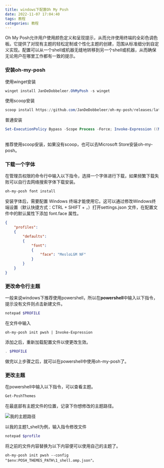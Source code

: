 ```yaml
---
title: windows下配置Oh My Posh
date: 2022-11-07 17:04:40
tags: 教程
categories: 教程
---
```


Oh My Posh允许用户使用颜色定义和呈现提示，从而允许使用终端的全彩色调色板。它提供了对现有主题的轻松定制或个性化主题的创建，范围从标准细分到自定义实现。配置可以从一个shell或机器无缝地转移到另一个shell或机器，从而确保无论用户在哪里工作都有一致的提示。

<!--more-->

### 安装oh-my-posh

使用winget安装
```powershell
winget install JanDeDobbeleer.OhMyPosh -s winget
```

使用scoop安装
```powershell
scoop install https://github.com/JanDeDobbeleer/oh-my-posh/releases/latest/download/oh-my-posh.json
```

普通安装
```powershell
Set-ExecutionPolicy Bypass -Scope Process -Force; Invoke-Expression ((New-Object System.Net.WebClient).DownloadString('https://ohmyposh.dev/install.ps1'))
```
<br>
推荐使用scoop安装，如果没有scoop，也可以去Microsoft Store安装oh-my-posh。

### 下载一个字体
在管理员权限的命令行中输入以下指令，选择一个字体进行下载，如果频繁下载失败可以自行去网络搜索字体下载安装。
```powershell
oh-my-posh font install
```
安装字体后，需要配置 Windows 终端才能使用它。这可以通过修改Windows终端设置（默认快捷方式：CTRL + SHIFT + ，）打开settings.json 文件，在配置文件中的默认属性下添加 font.face 属性。
```json
{
    "profiles":
    {
        "defaults":
        {
            "font":
            {
                "face": "MesloLGM NF"
            }
        }
    }
}
```

### 更改命令行主题
一般来说windows下推荐使用powershell，所以在**powershell**中输入以下指令，提示没有文件则点击新建文件。
```powershell
notepad $PROFILE
```
在文件中输入
```text
oh-my-posh init pwsh | Invoke-Expression
```

添加之后，重新加载配置文件以使更改生效。
```powershell
. $PROFILE
```
做完以上步骤之后，就可以在powershell中使用oh-my-posh了。

### 更改主题

在powershell中输入以下指令，可以查看主题。
```powershell
Get-PoshThemes
```
在最底部有主题文件的位置，记录下你想修改的主题路径。

![我的主题路径](https://hiroshi-typota.oss-cn-chengdu.aliyuncs.com/img/image-20230222173103716.png)

以我的主题1_shell为例，输入指令修改文件
```powershell
notepad $profile
```
将之前的文件内容替换为以下内容便可以使用自己的主题了。
```text
oh-my-posh init pwsh --config "$env:POSH_THEMES_PATH\1_shell.omp.json"。
```